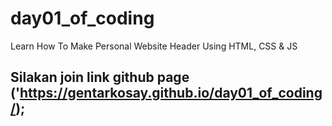 # day01_of_coding

Learn How To Make Personal Website Header Using HTML, CSS &amp; JS

## Silakan join link github page ('https://gentarkosay.github.io/day01_of_coding/);
